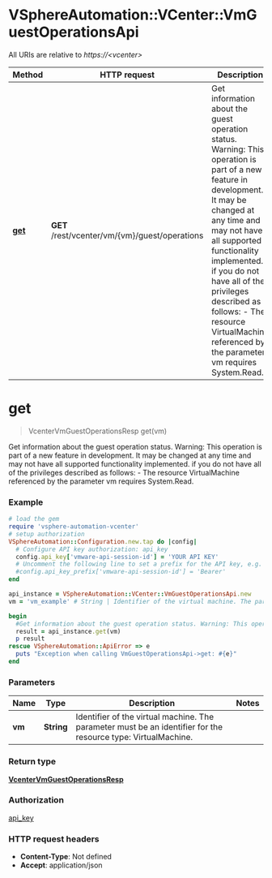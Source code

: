 # VSphereAutomation::VCenter::VmGuestOperationsApi

All URIs are relative to *https://&lt;vcenter&gt;*

Method | HTTP request | Description
------------- | ------------- | -------------
[**get**](VmGuestOperationsApi.md#get) | **GET** /rest/vcenter/vm/{vm}/guest/operations | Get information about the guest operation status. Warning: This operation is part of a new feature in development. It may be changed at any time and may not have all supported functionality implemented. if you do not have all of the privileges described as follows:     -  The resource VirtualMachine referenced by the parameter vm requires System.Read.  


# **get**
> VcenterVmGuestOperationsResp get(vm)

Get information about the guest operation status. Warning: This operation is part of a new feature in development. It may be changed at any time and may not have all supported functionality implemented. if you do not have all of the privileges described as follows:     -  The resource VirtualMachine referenced by the parameter vm requires System.Read.  

### Example
```ruby
# load the gem
require 'vsphere-automation-vcenter'
# setup authorization
VSphereAutomation::Configuration.new.tap do |config|
  # Configure API key authorization: api_key
  config.api_key['vmware-api-session-id'] = 'YOUR API KEY'
  # Uncomment the following line to set a prefix for the API key, e.g. 'Bearer' (defaults to nil)
  #config.api_key_prefix['vmware-api-session-id'] = 'Bearer'
end

api_instance = VSphereAutomation::VCenter::VmGuestOperationsApi.new
vm = 'vm_example' # String | Identifier of the virtual machine. The parameter must be an identifier for the resource type: VirtualMachine.

begin
  #Get information about the guest operation status. Warning: This operation is part of a new feature in development. It may be changed at any time and may not have all supported functionality implemented. if you do not have all of the privileges described as follows:     -  The resource VirtualMachine referenced by the parameter vm requires System.Read.  
  result = api_instance.get(vm)
  p result
rescue VSphereAutomation::ApiError => e
  puts "Exception when calling VmGuestOperationsApi->get: #{e}"
end
```

### Parameters

Name | Type | Description  | Notes
------------- | ------------- | ------------- | -------------
 **vm** | **String**| Identifier of the virtual machine. The parameter must be an identifier for the resource type: VirtualMachine. | 

### Return type

[**VcenterVmGuestOperationsResp**](VcenterVmGuestOperationsResp.md)

### Authorization

[api_key](../README.md#api_key)

### HTTP request headers

 - **Content-Type**: Not defined
 - **Accept**: application/json



